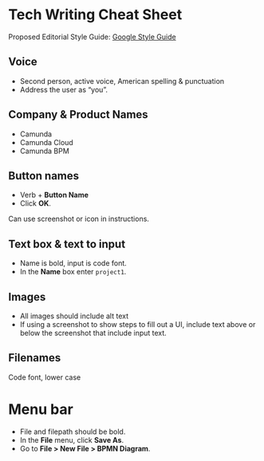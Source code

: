 # Tech Writing Cheat Sheet

Proposed Editorial Style Guide: [Google Style Guide](https://developers.google.com/style)

## Voice

- Second person, active voice, American spelling & punctuation
- Address the user as “you”.

## Company & Product Names

- Camunda 
- Camunda Cloud
- Camunda BPM

## Button names

- Verb + **Button Name**
- Click **OK**.

Can use screenshot or icon in instructions.

## Text box & text to input

- Name is bold, input is code font.
- In the **Name** box enter `project1`.

## Images

- All images should include alt text
- If using a screenshot to show steps to fill out a UI, include text above or below the screenshot that include input text.

## Filenames

Code font, lower case

# Menu bar

- File and filepath should be bold.
- In the **File** menu, click **Save As**.
- Go to **File > New File > BPMN Diagram**.
